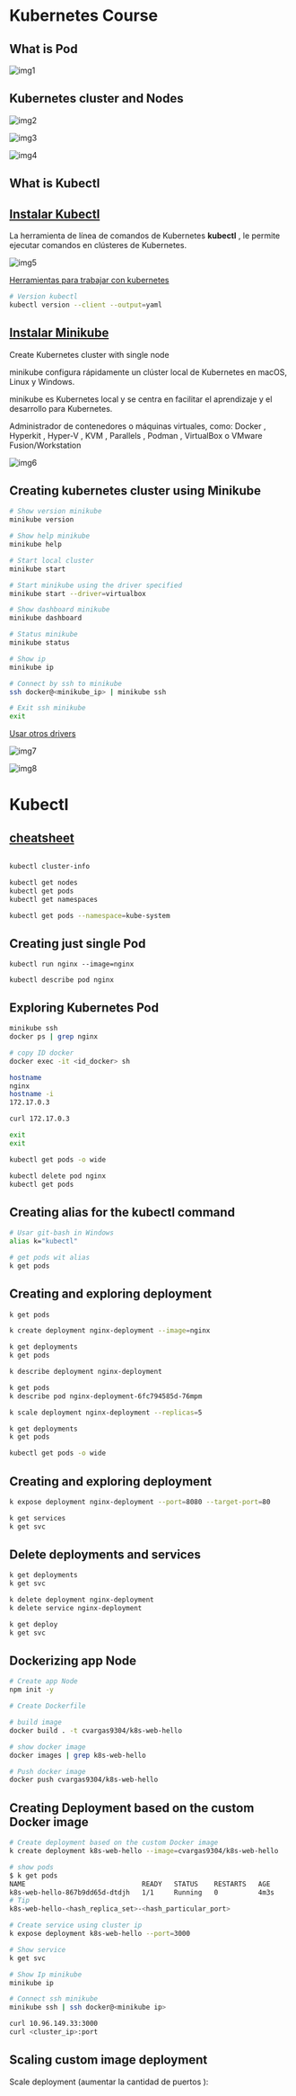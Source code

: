 # Kubernetes Course

## What is Pod

![img1](assests/img1.png)


## Kubernetes cluster and Nodes

![img2](assests/img2.png)

![img3](assests/img3.png)

![img4](assests/img4.png)


## What is Kubectl

## [Instalar Kubectl](https://kubernetes.io/docs/tasks/tools/install-kubectl-windows/)

La herramienta de línea de comandos de Kubernetes **kubectl** , le permite ejecutar comandos en clústeres de Kubernetes.

![img5](assests/img5.png)

[Herramientas para trabajar con kubernetes](https://kubernetes.io/docs/tasks/tools/)

```sh
# Version kubectl
kubectl version --client --output=yaml
```


## [Instalar Minikube](https://minikube.sigs.k8s.io/docs/start/)

Create Kubernetes cluster with single node

minikube configura rápidamente un clúster local de Kubernetes en macOS, Linux y Windows.

minikube es Kubernetes local y se centra en facilitar el aprendizaje y el desarrollo para Kubernetes.

Administrador de contenedores o máquinas virtuales, como: Docker , Hyperkit , Hyper-V , KVM , Parallels , Podman , VirtualBox o VMware Fusion/Workstation


![img6](assests/img6.png)

## Creating kubernetes cluster using Minikube

```sh
# Show version minikube
minikube version

# Show help minikube
minikube help

# Start local cluster
minikube start

# Start minikube using the driver specified
minikube start --driver=virtualbox

# Show dashboard minikube
minikube dashboard

# Status minikube
minikube status

# Show ip
minikube ip

# Connect by ssh to minikube
ssh docker@<minikube_ip> | minikube ssh

# Exit ssh minikube
exit
```

[Usar otros drivers](https://minikube.sigs.k8s.io/docs/drivers/)

![img7](assests/img7.png)

![img8](assests/img8.png)

# Kubectl 

## [cheatsheet](https://kubernetes.io/docs/reference/kubectl/cheatsheet/)

```sh

kubectl cluster-info

kubectl get nodes
kubectl get pods
kubectl get namespaces

kubectl get pods --namespace=kube-system
```

## Creating just single Pod

```
kubectl run nginx --image=nginx

kubectl describe pod nginx
```

## Exploring Kubernetes Pod

```sh
minikube ssh
docker ps | grep nginx

# copy ID docker
docker exec -it <id_docker> sh

hostname
nginx
hostname -i
172.17.0.3

curl 172.17.0.3

exit
exit

kubectl get pods -o wide

kubectl delete pod nginx
kubectl get pods
```

## Creating alias for the kubectl command

```sh
# Usar git-bash in Windows
alias k="kubectl"

# get pods wit alias
k get pods
```

## Creating and exploring deployment

```sh
k get pods

k create deployment nginx-deployment --image=nginx

k get deployments
k get pods

k describe deployment nginx-deployment

k get pods
k describe pod nginx-deployment-6fc794585d-76mpm

k scale deployment nginx-deployment --replicas=5

k get deployments
k get pods

kubectl get pods -o wide

```

## Creating and exploring deployment

```sh
k expose deployment nginx-deployment --port=8080 --target-port=80

k get services
k get svc
```

## Delete deployments and services

```sh
k get deployments
k get svc

k delete deployment nginx-deployment
k delete service nginx-deployment

k get deploy
k get svc

```

## Dockerizing app Node

```sh
# Create app Node
npm init -y

# Create Dockerfile

# build image
docker build . -t cvargas9304/k8s-web-hello

# show docker image
docker images | grep k8s-web-hello

# Push docker image
docker push cvargas9304/k8s-web-hello
```

## Creating Deployment based on the custom Docker image

```sh
# Create deployment based on the custom Docker image
k create deployment k8s-web-hello --image=cvargas9304/k8s-web-hello

# show pods
$ k get pods
NAME                             READY   STATUS    RESTARTS   AGE
k8s-web-hello-867b9dd65d-dtdjh   1/1     Running   0          4m3s
# Tip
k8s-web-hello-<hash_replica_set>-<hash_particular_port>

# Create service using cluster ip
k expose deployment k8s-web-hello --port=3000

# Show service
k get svc

# Show Ip minikube
minikube ip

# Connect ssh minikube
minikube ssh | ssh docker@<minikube ip>

curl 10.96.149.33:3000
curl <cluster_ip>:port
```

## Scaling custom image deployment

Scale deployment (aumentar la cantidad de puertos ):

```sh

```